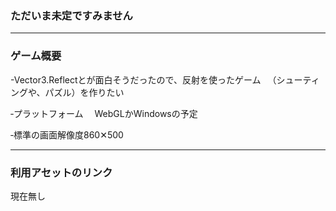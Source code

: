 ### ただいま未定ですみません

---

### ゲーム概要

-Vector3.Reflectとが面白そうだったので、反射を使ったゲーム
　（シューティングや、パズル）を作りたい
 
‐プラットフォーム
　WebGLかWindowsの予定
 
‐標準の画面解像度860✕500

---

### 利用アセットのリンク

現在無し


